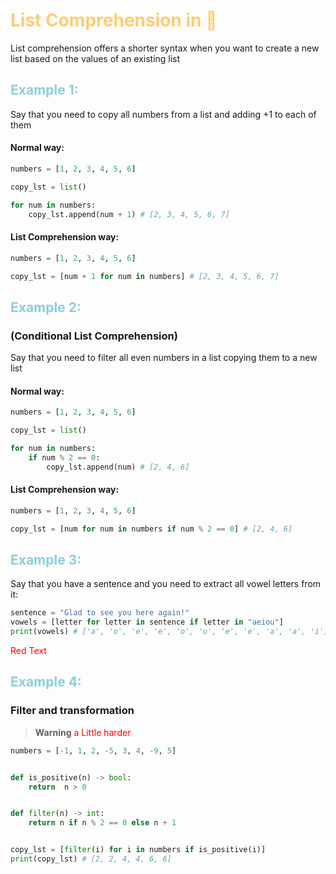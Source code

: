 # <font color='#FFCC70'>List Comprehension in 🐍</font>

List comprehension offers a shorter syntax when you want to create a new list based on the values
of an existing list

## <font color='#8ECDDD'>Example 1:</font>
Say that you need to copy all numbers from a list and
adding +1 to each of them 

#### Normal way:
```python
numbers = [1, 2, 3, 4, 5, 6]

copy_lst = list()

for num in numbers:
    copy_lst.append(num + 1) # [2, 3, 4, 5, 6, 7]
```

#### List Comprehension way:
```python
numbers = [1, 2, 3, 4, 5, 6]

copy_lst = [num + 1 for num in numbers] # [2, 3, 4, 5, 6, 7]
```

## <font color='#8ECDDD'>Example 2:</font>
### (Conditional List Comprehension)
Say that you need to filter all even numbers 
in a list copying them to a new list

#### Normal way:
```python
numbers = [1, 2, 3, 4, 5, 6]

copy_lst = list()

for num in numbers:
    if num % 2 == 0:
        copy_lst.append(num) # [2, 4, 6]
```

#### List Comprehension way:
```python
numbers = [1, 2, 3, 4, 5, 6]

copy_lst = [num for num in numbers if num % 2 == 0] # [2, 4, 6]
```

## <font color='#8ECDDD'>Example 3:</font>
Say that you have a sentence and you need to 
extract all vowel letters from it:
```python
sentence = "Glad to see you here again!"
vowels = [letter for letter in sentence if letter in "aeiou"]
print(vowels) # ['a', 'o', 'e', 'e', 'o', 'u', 'e', 'e', 'a', 'a', 'i']
```
<span style="color:red;">Red Text</span>

## <font color='#8ECDDD'>Example 4:</font>
### Filter and transformation 
> **Warning**
> <font color="red">a Little harder</font>

```python
numbers = [-1, 1, 2, -5, 3, 4, -9, 5]


def is_positive(n) -> bool:
    return  n > 0


def filter(n) -> int:
    return n if n % 2 == 0 else n + 1


copy_lst = [filter(i) for i in numbers if is_positive(i)]
print(copy_lst) # [2, 2, 4, 4, 6, 6]
```